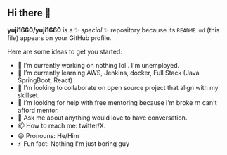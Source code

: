 ## Hi there 👋


**yuji1660/yuji1660** is a ✨ _special_ ✨ repository because its `README.md` (this file) appears on your GitHub profile.

Here are some ideas to get you started:

- 🔭 I’m currently working on nothing lol . I'm unemployed.
- 🌱 I’m currently learning AWS, Jenkins, docker, Full Stack (Java SpringBoot, React)
- 👯 I’m looking to collaborate on open source project that align with my skillset.
- 🤔 I’m looking for help with free mentoring because i'm broke rn can't afford mentor.
- 💬 Ask me about anything would love to have conversation.
- 📫 How to reach me: twitter/X.
- 😄 Pronouns: He/Him
- ⚡ Fun fact: Nothing I'm just boring guy

